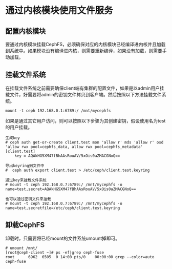# 通过内核模块使用文件服务

## 配置内核模块

要通过内核模块挂载CephFS，必须确保对应的内核模块已经编译进内核并且加载到系统中。如果模块没有编译进内核，则需要重新编译，如果没有加载，则需要手动加载。

## 挂载文件系统

在挂载文件系统之前需要确保client端有集群的配置文件，如果是以admin用户挂载文件，好需要将admin的密钥文件拷贝到客户端。然后按照以下方法挂载文件系统。

```
mount -t ceph 192.168.0.1:6789:/ /mnt/mycephfs
```

如果是通过其它用户访问，则可以按照以下步骤为其创建密钥，假设使用名为test的用户挂载。

```
生成key
# ceph auth get-or-create client.test mon 'allow r' mds 'allow r' osd 'allow rwx pool=cephfs_data, allow rwx pool=cephfs_metadata'
[client.test]
	key = AQAkHG5XM47fBhAAsRouAV/5xOis0aZMACGNoQ==
 
导出keyring到文件中
#  ceph auth export client.test > /etc/ceph/client.test.keyring
 
通过key来挂载文件系统
# mount -t ceph 192.168.0.7:6789:/ /mnt/mycephfs -o name=test,secret=AQAkHG5XM47fBhAAsRouAV/5xOis0aZMACGNoQ==
 
也可以通过密钥文件来挂载
# mount -t ceph 192.168.0.7:6789:/ /mnt/mycephfs -o name=test,secretfile=/etc/ceph/client.test.keyring
```

## 卸载CephFS

卸载时，只需要将已经mount的文件系统umount掉即可。

```
# umount /mnt/
[root@ceph-client ~]# ps -ef|grep ceph-fuse
root      6962  6505  0 14:00 pts/0    00:00:00 grep --color=auto ceph-fuse
```

